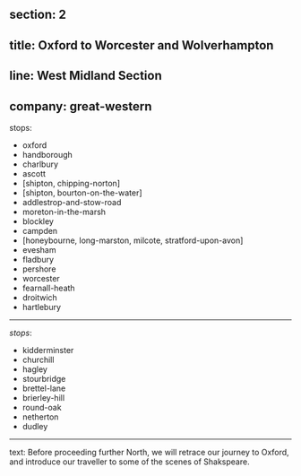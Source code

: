 section: 2
----
title: Oxford to Worcester and Wolverhampton
----
line: West Midland Section
----
company: great-western
----
stops:
- oxford
- handborough
- charlbury
- ascott
- [shipton, chipping-norton]
- [shipton, bourton-on-the-water]
- addlestrop-and-stow-road
- moreton-in-the-marsh
- blockley
- campden
- [honeybourne, long-marston, milcote, stratford-upon-avon]
- evesham
- fladbury
- pershore
- worcester
- fearnall-heath
- droitwich
- hartlebury
----
_stops_:
- kidderminster
- churchill
- hagley
- stourbridge
- brettel-lane
- brierley-hill
- round-oak
- netherton
- dudley
----
text: Before proceeding further North, we will retrace our journey to Oxford, and introduce our traveller to some of the scenes of Shakspeare.
